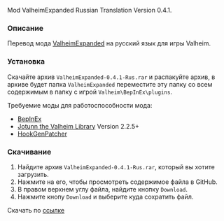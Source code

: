 Mod ValheimExpanded Russian Translation Version 0.4.1.

### Описание

Перевод мода [ValheimExpanded](https://www.nexusmods.com/valheim/mods/1306) на русский язык для игры Valheim. 

### Установка

Скачайте архив `ValheimExpanded-0.4.1-Rus.rar` и распакуйте архив, в архиве будет папка `ValheimExpanded` переместите эту папку со всем содержимым в папку с игрой `Valheim\BepInEx\plugins`.

Требуемие моды для работоспособности мода:
* [BepInEx](https://valheim.thunderstore.io/package/denikson/BepInExPack_Valheim/)
* [Jotunn the Valheim Library](https://www.nexusmods.com/valheim/mods/1138) Version 2.2.5+
* [HookGenPatcher](https://www.nexusmods.com/valheim/mods/505)

### Скачивание
1. Найдите архив `ValheimExpanded-0.4.1-Rus.rar`, который вы хотите загрузить.
2. Нажмите на его, чтобы просмотреть содержимое файла в GitHub.
3. В правом верхнем углу файла, найдите кнопку `Download`.
4. Нажмите кнопу `Download` и выберите куда сохратить файл.

Скачать по [ссылке]()
